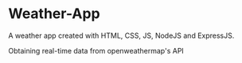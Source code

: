 # Weather-App

A weather app created with HTML, CSS, JS, NodeJS and ExpressJS.

Obtaining real-time data from openweathermap's API

